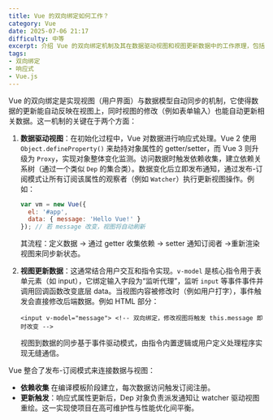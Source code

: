 ```yaml
---
title: Vue 的双向绑定如何工作？
category: Vue
date: 2025-07-06 21:17
difficulty: 中等
excerpt: 介绍 Vue 的双向绑定机制及其在数据驱动视图和视图更新数据中的工作原理，包括响应式处理、依赖收集和发布 - 订阅模式。
tags:
- 双向绑定
- 响应式
- Vue.js
---
```

Vue 的双向绑定是实现视图（用户界面）与数据模型自动同步的机制，它使得数据的更新能自动反映在视图上，同时视图的修改（例如表单输入）也能自动更新相关数据。这一机制的关键在于两个方面：  

1. **数据驱动视图**：在初始化过程中，Vue 对数据进行响应式处理。Vue 2 使用 `Object.defineProperty()` 来劫持对象属性的 getter/setter，而 Vue 3 则升级为 `Proxy`，实现对象整体变化监测。访问数据时触发依赖收集，建立依赖关系树（通过一个类似 `Dep` 的集合类）。数据变化后立即发布通知，通过发布-订阅模式让所有订阅该属性的观察者（例如 `Watcher`）执行更新视图操作。例如：  
   ```javascript
   var vm = new Vue({ 
     el: '#app',
     data: { message: 'Hello Vue!' }
   }); // 若 message 改变，视图将自动刷新
   ```
   其流程：定义数据 → 通过 getter 收集依赖 → setter 通知订阅者 →重新渲染视图来同步新状态。  
   
2. **视图更新数据**：这通常结合用户交互和指令实现。`v-model` 是核心指令用于表单元素（如 input），它绑定输入字段为“监听代理”，监听 `input` 等事件事件并调用回调函数改变底层 data。当视图内容被修改时（例如用户打字），事件触发会直接修改后端数据。例如 HTML 部分：  
   ``` vue
   <input v-model="message"> <!-- 双向绑定，修改视图将触发 this.message 即时改变 -->
   ```  
   视图到数据的同步基于事件驱动模式，由指令内置逻辑或用户定义处理程序实现无缝通信。  
   
Vue 整合了发布-订阅模式来连接数据与视图：  
- **依赖收集** 在编译模板阶段建立，每次数据访问触发订阅注册。  
- **更新触发**：响应式属性更新后，Dep 对象负责派发通知让 watcher 驱动视图重绘。这一实现使项目在高可维护性与性能优化间平衡。  
